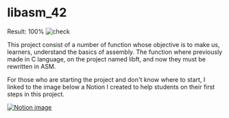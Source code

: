 # libasm_42

Result: 100%  ![check](https://upload.wikimedia.org/wikipedia/commons/thumb/e/e0/Check_green_icon.svg/18px-Check_green_icon.svg.png)

This project consist of a number of function whose objective is to make us, learners, understand the basics of assembly. The function where previously made in C language, on the project named libft, and now they must be rewritten in ASM.



For those who are starting the project and don't know where to start, I linked to the image below a Notion I created to help students on their first steps in this project.

[![Notion image](https://www.notion.so/image/https%3A%2F%2Fwww.notion.so%2Fimages%2Fpage-cover%2Fmet_william_morris_1875.jpg?table=collection&id=1b072d43-3182-4375-be0b-f778781dfa70&width=400&userId=5b013cad-aa07-4a9f-a51e-6ce3cadd9c2c&cache=v2)](https://www.notion.so/Libasm-4c594fad42da40c7ab042c96edce9cae)

